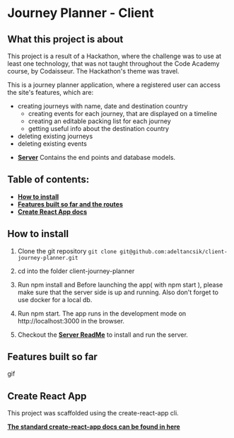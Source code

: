 # Journey Planner - Client

## What this project is about

This project is a result of a Hackathon, where the challenge was to use at least one technology, that was not taught throughout the Code Academy course, by Codaisseur.
The Hackathon's theme was travel.

This is a journey planner application, where a registered user can access the site's features, which are:

- creating journeys with name, date and destination country
  - creating events for each journey, that are displayed on a timeline
  - creating an editable packing list for each journey
  - getting useful info about the destination country
- deleting existing journeys
- deleting existing events

* **[Server](https://github.com/adeltancsik/server-journey-planner)**
  Contains the end points and database models.

## Table of contents:

- **[How to install](#how-to-install)**
- **[Features built so far and the routes](#features-built-so-far)**
- **[Create React App docs](#create-react-app)**

## How to install

1. Clone the git repository
   `git clone git@github.com:adeltancsik/client-journey-planner.git`

2. cd into the folder client-journey-planner

3. Run npm install and Before launching the app( with npm start ), please make sure that the server side is up and running. Also don't forget to use docker for a local db.

4. Run npm start. The app runs in the development mode on http://localhost:3000 in the browser.

5. Checkout the **[Server ReadMe](https://github.com/adeltancsik/server-journey-planner)** to install and run the server.

## Features built so far

gif

## Create React App

This project was scaffolded using the create-react-app cli.

**[The standard create-react-app docs can be found in here](./create-react-app-docs.md)**
